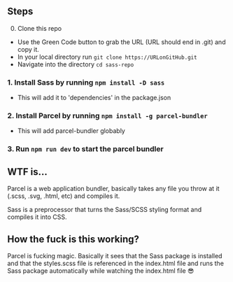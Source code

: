 ## Steps
0. Clone this repo
 - Use the Green Code button to grab the URL (URL should end in .git) and copy it.
 - In your local directory run `git clone https://URLonGitHub.git`
 - Navigate into the directory `cd sass-repo`

### 1. Install Sass by running `npm install -D sass`
  - This will add it to 'dependencies' in the package.json

### 2. Install Parcel by running `npm install -g parcel-bundler`
  - This will add parcel-bundler globably

### 3. Run `npm run dev` to start the parcel bundler


## WTF is...
Parcel is a web application bundler, basically takes any file you throw at it (.scss, .svg, .html, etc) and compiles it.

Sass is a preprocessor that turns the Sass/SCSS styling format and compiles it into CSS.


## How the fuck is this working?
Parcel is fucking magic. Basically it sees that the Sass package is installed and that the styles.scss file is referenced in the index.html file and runs the Sass package automatically while watching the index.html file :sunglasses: